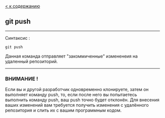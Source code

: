 [< к содержанию](../readme.md)

## git push

---
Синтаксис :
```bush-
git push
```

Данная команда отправляет "закоммиченные" измененеия на удаленный репозиторий.

---

### ВНИМАНИЕ !

Если вы и другой разработчик одновременно клонируете, затем он выполняет команду push, то, если после него вы попытаетесь выполнить команду push, ваш push точно будет отклонён. Для внесения ваших изменений вам требуется получить изменения с удалённого репозитория и слить их с вашим программным кодом.